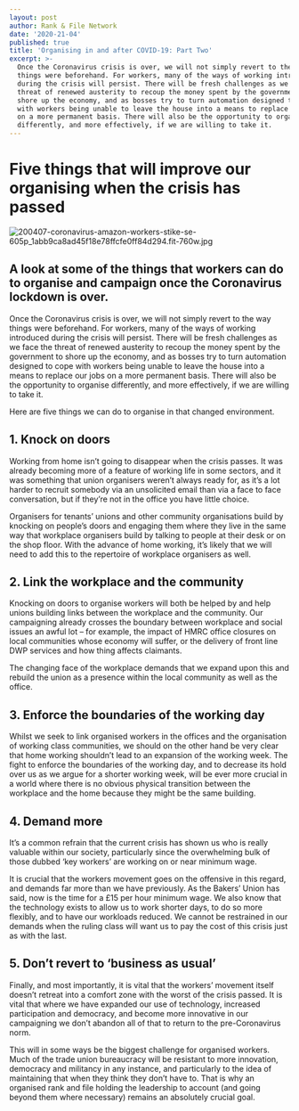 ```yaml
---
layout: post
author: Rank & File Network
date: '2020-21-04'
published: true
title: 'Organising in and after COVID-19: Part Two'
excerpt: >-
  Once the Coronavirus crisis is over, we will not simply revert to the way
  things were beforehand. For workers, many of the ways of working introduced
  during the crisis will persist. There will be fresh challenges as we face the
  threat of renewed austerity to recoup the money spent by the government to
  shore up the economy, and as bosses try to turn automation designed to cope
  with workers being unable to leave the house into a means to replace our jobs
  on a more permanent basis. There will also be the opportunity to organise
  differently, and more effectively, if we are willing to take it.
---
```

# Five things that will improve our organising when the crisis has passed

![200407-coronavirus-amazon-workers-stike-se-605p_1abb9ca8ad45f18e78ffcfe0ff84d294.fit-760w.jpg]({{site.baseurl}}/assets/images/200407-coronavirus-amazon-workers-stike-se-605p_1abb9ca8ad45f18e78ffcfe0ff84d294.fit-760w.jpg)

## A look at some of the things that workers can do to organise and campaign once the Coronavirus lockdown is over.

Once the Coronavirus crisis is over, we will not simply revert to the way things were beforehand. For workers, many of the ways of working introduced during the crisis will persist. There will be fresh challenges as we face the threat of renewed austerity to recoup the money spent by the government to shore up the economy, and as bosses try to turn automation designed to cope with workers being unable to leave the house into a means to replace our jobs on a more permanent basis. There will also be the opportunity to organise differently, and more effectively, if we are willing to take it.

Here are five things we can do to organise in that changed environment.

## 1.	Knock on doors

Working from home isn’t going to disappear when the crisis passes. It was already becoming more of a feature of working life in some sectors, and it was something that union organisers weren’t always ready for, as it’s a lot harder to recruit somebody via an unsolicited email than via a face to face conversation, but if they’re not in the office you have little choice.

Organisers for tenants’ unions and other community organisations build by knocking on people’s doors and engaging them where they live in the same way that workplace organisers build by talking to people at their desk or on the shop floor. With the advance of home working, it’s likely that we will need to add this to the repertoire of workplace organisers as well.

## 2.	Link the workplace and the community

Knocking on doors to organise workers will both be helped by and help unions building links between the workplace and the community. Our campaigning already crosses the boundary between workplace and social issues an awful lot – for example, the impact of HMRC office closures on local communities whose economy will suffer, or the delivery of front line DWP services and how thing affects claimants.

The changing face of the workplace demands that we expand upon this and rebuild the union as a presence within the local community as well as the office.

## 3.	Enforce the boundaries of the working day

Whilst we seek to link organised workers in the offices and the organisation of working class communities, we should on the other hand be very clear that home working shouldn’t lead to an expansion of the working week. The fight to enforce the boundaries of the working day, and to decrease its hold over us as we argue for a shorter working week, will be ever more crucial in a world where there is no obvious physical transition between the workplace and the home because they might be the same building.

## 4.	Demand more

It’s a common refrain that the current crisis has shown us who is really valuable within our society, particularly since the overwhelming bulk of those dubbed ‘key workers’ are working on or near minimum wage.

It is crucial that the workers movement goes on the offensive in this regard, and demands far more than we have previously. As the Bakers’ Union has said, now is the time for a £15 per hour minimum wage. We also know that the technology exists to allow us to work shorter days, to do so more flexibly, and to have our workloads reduced. We cannot be restrained in our demands when the ruling class will want us to pay the cost of this crisis just as with the last.

## 5.	Don’t revert to ‘business as usual’

Finally, and most importantly, it is vital that the workers’ movement itself doesn’t retreat into a comfort zone with the worst of the crisis passed. It is vital that where we have expanded our use of technology, increased participation and democracy, and become more innovative in our campaigning we don’t abandon all of that to return to the pre-Coronavirus norm.

This will in some ways be the biggest challenge for organised workers. Much of the trade union bureaucracy will be resistant to more innovation, democracy and militancy in any instance, and particularly to the idea of maintaining that when they think they don’t have to. That is why an organised rank and file holding the leadership to account (and going beyond them where necessary) remains an absolutely crucial goal.
